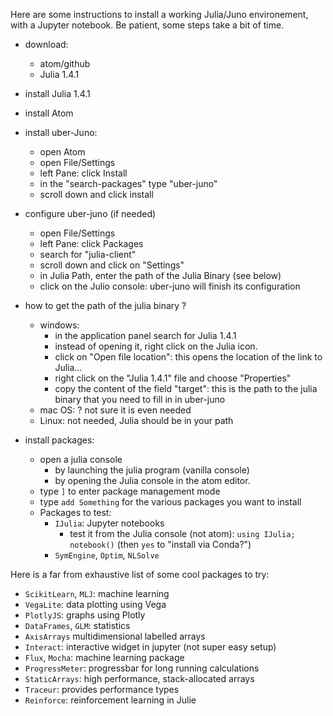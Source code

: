 Here are some instructions to install a working Julia/Juno environement, with a Jupyter notebook. Be patient, some steps take a bit of time.

- download:
    - atom/github
    - Julia 1.4.1
- install Julia 1.4.1
- install Atom

- install uber-Juno:
    - open Atom
    - open File/Settings
    - left Pane: click Install
    - in the "search-packages" type "uber-juno"
    - scroll down and click install

- configure uber-juno (if needed)
    - open File/Settings
    - left Pane: click Packages
    - search for "julia-client"
    - scroll down and click on "Settings"
    - in Julia Path, enter the path of the Julia Binary (see below)
    - click on the Julio console: uber-juno will finish its configuration

- how to get the path of the julia binary ?
    - windows:
        - in the application panel search for Julia 1.4.1
        - instead of opening it, right click on the Julia icon.
        - click on "Open file location": this opens the location of the link to Julia...
        - right click on the "Julia 1.4.1" file and choose "Properties"
        - copy the content of the field "target": this is the path to the julia binary that you need to fill in in uber-juno
    - mac OS: ? not sure it is even needed
    - Linux: not needed, Julia should be in your path


- install packages:
    - open a julia console
        - by launching the julia program (vanilla console)
        - by opening the Julia console in the atom editor.
    - type `]` to enter package management mode
    - type `add Something` for the various packages you want to install
    - Packages to test:
        - `IJulia`: Jupyter notebooks
            - test it from the Julia console (not atom): `using IJulia; notebook()` (then `yes` to "install via Conda?")
        - `SymEngine`, `Optim`, `NLSolve`

Here is a far from exhaustive list of some cool packages to try:

- `ScikitLearn`, `MLJ`: machine learning
- `VegaLite`: data plotting using Vega
- `PlotlyJS`: graphs using Plotly
- `DataFrames`, `GLM`: statistics
- `AxisArrays` multidimensional labelled arrays
- `Interact`: interactive widget in jupyter (not super easy setup)
- `Flux`, `Mocha`:  machine learning package
- `ProgressMeter`: progressbar for long running calculations
- `StaticArrays`: high performance, stack-allocated arrays
- `Traceur`: provides performance types
- `Reinforce`: reinforcement learning in Julie
